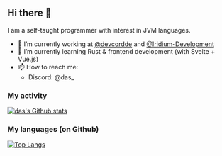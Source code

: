 ## Hi there 👋

I am a self-taught programmer with interest in JVM languages. 

- 🔭 I’m currently working at [@devcordde](https://github.com/devcordde) and [@Iridium-Development](https://github.com/Iridium-Development/)
- 🌱 I’m currently learning Rust & frontend development (with Svelte + Vue.js)
- 📫 How to reach me: 
  - Discord: @das_

### My activity
[![das's Github stats](https://github-readme-stats-beta-six-94.vercel.app/api?username=daspositioned&theme=radical)](https://github-readme-stats-beta-six-94.vercel.app/api?username=daspositioned&theme=radical)
<br>
### My languages (on Github)
[![Top Langs](https://github-readme-stats-beta-six-94.vercel.app/api/top-langs/?username=daspositioned)](https://github-readme-stats.vercel.app/api/top-langs/?username=daspositioned)
